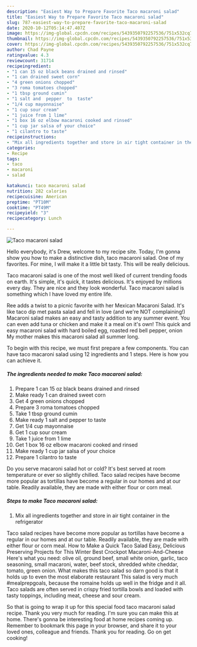 ```yaml
---
description: "Easiest Way to Prepare Favorite Taco macaroni salad"
title: "Easiest Way to Prepare Favorite Taco macaroni salad"
slug: 787-easiest-way-to-prepare-favorite-taco-macaroni-salad
date: 2020-10-12T05:14:47.407Z
image: https://img-global.cpcdn.com/recipes/5439350792257536/751x532cq70/taco-macaroni-salad-recipe-main-photo.jpg
thumbnail: https://img-global.cpcdn.com/recipes/5439350792257536/751x532cq70/taco-macaroni-salad-recipe-main-photo.jpg
cover: https://img-global.cpcdn.com/recipes/5439350792257536/751x532cq70/taco-macaroni-salad-recipe-main-photo.jpg
author: Chad Payne
ratingvalue: 4.3
reviewcount: 31714
recipeingredient:
- "1 can 15 oz black beans drained and rinsed"
- "1 can drained sweet corn"
- "4 green onions chopped"
- "3 roma tomatoes chopped"
- "1 tbsp ground cumin"
- "1 salt and  pepper  to  taste"
- "1/4 cup mayonnaise"
- "1 cup sour cream"
- "1 juice from 1 lime"
- "1 box 16 oz elbow macaroni cooked and rinsed"
- "1 cup jar salsa of your choice"
- "1 cilantro to taste"
recipeinstructions:
- "Mix all ingredients together and store in air tight container in the refrigerator"
categories:
- Recipe
tags:
- taco
- macaroni
- salad

katakunci: taco macaroni salad 
nutrition: 282 calories
recipecuisine: American
preptime: "PT10M"
cooktime: "PT49M"
recipeyield: "3"
recipecategory: Lunch

---
```



![Taco macaroni salad](https://img-global.cpcdn.com/recipes/5439350792257536/751x532cq70/taco-macaroni-salad-recipe-main-photo.jpg)

Hello everybody, it's Drew, welcome to my recipe site. Today, I'm gonna show you how to make a distinctive dish, taco macaroni salad. One of my favorites. For mine, I will make it a little bit tasty. This will be really delicious.

Taco macaroni salad is one of the most well liked of current trending foods on earth. It's simple, it's quick, it tastes delicious. It's enjoyed by millions every day. They are nice and they look wonderful. Taco macaroni salad is something which I have loved my entire life.

Ree adds a twist to a picnic favorite with her Mexican Macaroni Salad. It&#39;s like taco dip met pasta salad and fell in love (and we&#39;re NOT complaining!) Macaroni salad makes an easy and tasty addition to any summer event. You can even add tuna or chicken and make it a meal on it&#39;s own! This quick and easy macaroni salad with hard boiled egg, roasted red bell pepper, onion My mother makes this macaroni salad all summer long.


To begin with this recipe, we must first prepare a few components. You can have taco macaroni salad using 12 ingredients and 1 steps. Here is how you can achieve it.

<!--inarticleads1-->

##### The ingredients needed to make Taco macaroni salad:

1. Prepare 1 can 15 oz black beans drained and rinsed
1. Make ready 1 can drained sweet corn
1. Get 4 green onions chopped
1. Prepare 3 roma tomatoes chopped
1. Take 1 tbsp ground cumin
1. Make ready 1 salt and  pepper  to  taste
1. Get 1/4 cup mayonnaise
1. Get 1 cup sour cream
1. Take 1 juice from 1 lime
1. Get 1 box 16 oz elbow macaroni cooked and rinsed
1. Make ready 1 cup jar salsa of your choice
1. Prepare 1 cilantro to taste


Do you serve macaroni salad hot or cold? It&#39;s best served at room temperature or ever so slightly chilled. Taco salad recipes have become more popular as tortillas have become a regular in our homes and at our table. Readily available, they are made with either flour or corn meal. 

<!--inarticleads2-->

##### Steps to make Taco macaroni salad:

1. Mix all ingredients together and store in air tight container in the refrigerator


Taco salad recipes have become more popular as tortillas have become a regular in our homes and at our table. Readily available, they are made with either flour or corn meal. How to Make a Quick Taco Salad Easy, Delicious Preserving Projects for This Winter Best Crockpot Macaroni-And-Cheese Here&#39;s what you need: olive oil, ground beef, small white onion, garlic, taco seasoning, small macaroni, water, beef stock, shredded white cheddar, tomato, green onion. What makes this taco salad so darn good is that it holds up to even the most elaborate restaurant This salad is very much #mealprepgoals, because the romaine holds up well in the fridge and it all. Taco salads are often served in crispy fried tortilla bowls and loaded with tasty toppings, including meat, cheese and sour cream. 

So that is going to wrap it up for this special food taco macaroni salad recipe. Thank you very much for reading. I'm sure you can make this at home. There's gonna be interesting food at home recipes coming up. Remember to bookmark this page in your browser, and share it to your loved ones, colleague and friends. Thank you for reading. Go on get cooking!

